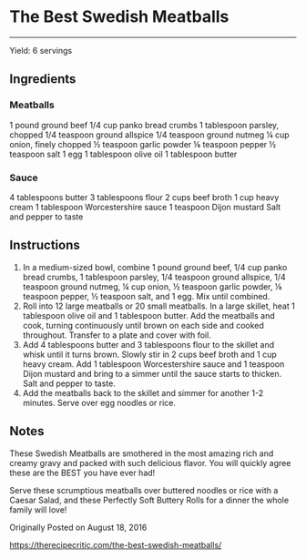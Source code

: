 # The Best Swedish Meatballs
---
Yield: 6 servings

## Ingredients
### Meatballs
1 pound ground beef
1/4 cup panko bread crumbs
1 tablespoon parsley, chopped
1/4 teaspoon ground allspice
1/4 teaspoon ground nutmeg
¼ cup onion, finely chopped
½ teaspoon garlic powder
⅛ teaspoon pepper
½ teaspoon salt
1 egg
1 tablespoon olive oil
1 tablespoon butter

### Sauce
4 tablespoons butter
3 tablespoons flour
2 cups beef broth
1 cup heavy cream
1 tablespoon Worcestershire sauce
1 teaspoon Dijon mustard
Salt and pepper to taste

## Instructions
1. In a medium-sized bowl, combine 1 pound ground beef, 1/4 cup panko bread crumbs, 1 tablespoon parsley, 1/4 teaspoon ground allspice, 1/4 teaspoon ground nutmeg, ¼ cup onion, ½ teaspoon garlic powder, ⅛ teaspoon pepper, ½ teaspoon salt, and 1 egg. Mix until combined.
2. Roll into 12 large meatballs or 20 small meatballs. In a large skillet, heat 1 tablespoon olive oil and 1 tablespoon butter. Add the meatballs and cook, turning continuously until brown on each side and cooked throughout. Transfer to a plate and cover with foil.
3. Add 4 tablespoons butter and 3 tablespoons flour to the skillet and whisk until it turns brown. Slowly stir in 2 cups beef broth and 1 cup heavy cream. Add 1 tablespoon Worcestershire sauce and 1 teaspoon Dijon mustard and bring to a simmer until the sauce starts to thicken. Salt and pepper to taste.
4. Add the meatballs back to the skillet and simmer for another 1-2 minutes. Serve over egg noodles or rice.


## Notes
These Swedish Meatballs are smothered in the most amazing rich and creamy gravy and packed with such delicious flavor. You will quickly agree these are the BEST you have ever had!

Serve these scrumptious meatballs over buttered noodles or rice with a Caesar Salad, and these Perfectly Soft Buttery Rolls for a dinner the whole family will love! 

Originally Posted on August 18, 2016 

https://therecipecritic.com/the-best-swedish-meatballs/